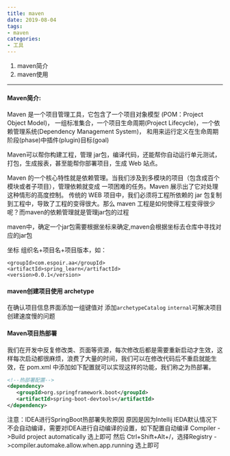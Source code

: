 ```yaml
---
title: maven
date: 2019-08-04
tags: 
- maven
categories:
- 工具
---
```

1. maven简介
2. maven使用
***
<!-- more -->
#### Maven简介:
Maven 是一个项目管理工具，它包含了一个项目对象模型 (POM：Project Object Model)，
一组标准集合，一个项目生命周期(Project Lifecycle)，一个依赖管理系统(Dependency Management System)，
和用来运行定义在生命周期阶段(phase)中插件(plugin)目标(goal)

Maven可以帮你构建工程，管理 jar包，编译代码，还能帮你自动运行单元测试，打包，生成报表，甚至能帮你部署项目，生成 Web 站点。

Maven 的一个核心特性就是依赖管理。当我们涉及到多模块的项目（包含成百个模块或者子项目），管理依赖就变成
一项困难的任务。Maven 展示出了它对处理这种情形的高度控制。
传统的 WEB 项目中，我们必须将工程所依赖的 jar 包复制到工程中，导致了工程的变得很大。那么
maven 工程是如何使得工程变得很少呢？而maven的依赖管理就是管理jar包的过程

maven中，确定一个jar包需要根据坐标来确定,maven会根据坐标去仓库中寻找对应的jar包

坐标 组织名+项目名+项目版本，如：
```
<groupId>com.espoir.aa</groupId>
<artifactId>spring_learn</artifactId>
<version>0.0.1</version>
```
#### maven创建项目使用 archetype
在确认项目信息界面添加一组键值对
添加`archetypeCatalog` `internal`可解决项目创建速度慢的问题

#### Maven项目热部署
我们在开发中反复修改类、页面等资源，每次修改后都是需要重新启动才生效，这样每次启动都很麻烦，浪费了大量的时间，我们可以在修改代码后不重启就能生效，在 pom.xml 中添加如下配置就可以实现这样的功能，我们称之为热部署。

```xml
<!--热部署配置-->
<dependency>
   <groupId>org.springframework.boot</groupId>
   <artifactId>spring-boot-devtools</artifactId>
</dependency>
```

注意：IDEA进行SpringBoot热部署失败原因
原因是因为Intellij IEDA默认情况下不会自动编译，需要对IDEA进行自动编译的设置，如下配置自动编译
Compiler  ->Build project automatically 选上即可
然后 Ctrl+Shift+Alt+/，选择Registry ->compiler.automake.allow.when.app.running 选上即可



